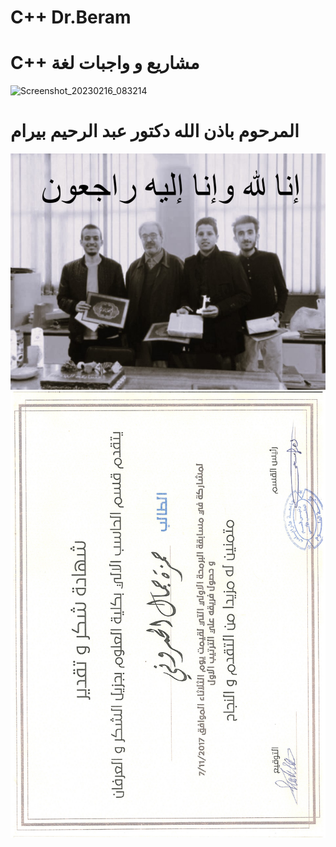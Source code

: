 # C++ Dr.Beram
# C++ مشاريع و واجبات لغة
![Screenshot_20230216_083214](https://user-images.githubusercontent.com/96502902/219456595-be7e3f12-7a46-44dd-96bd-507d6d305c55.png)
# المرحوم باذن  الله دكتور عبد الرحيم بيرام 
<img src="https://github.com/hamzahamruni/C---Dr.Beram/blob/master/Dr.Beram.png">

<img src="https://github.com/hamzahamruni/C---Dr.Beram/blob/master/CS_1.png">
